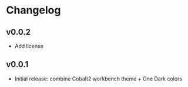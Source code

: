 # Changelog

## v0.0.2

- Add license

## v0.0.1

- Initial release: combine Cobalt2 workbench theme + One Dark colors
